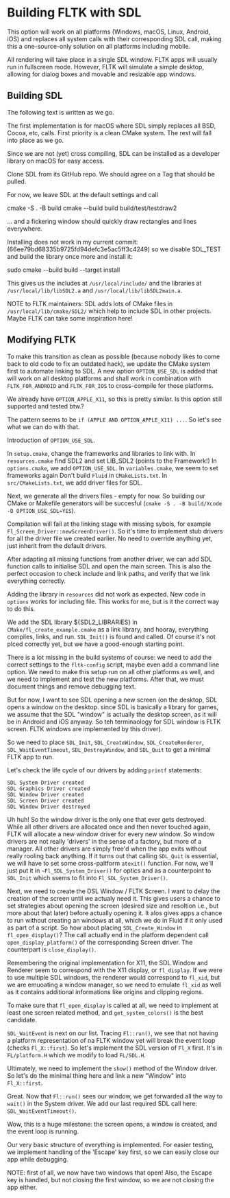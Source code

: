 
Building FLTK with SDL
======================

This option will work on all platforms (Windows, macOS, Linux, Android, iOS)
and replaces all system calls with their corresponding SDL call, making
this a one-source-only solution on all platforms including mobile.

All rendering will take place in a single SDL window. FLTK apps will usually
run in fullscreen mode. However, FLTK will simulate a simple desktop, allowing
for dialog boxes and movable and resizable app windows.

Building SDL
------------

The following text is written as we go.

The first implementation is for macOS where SDL simply replaces all BSD, Cocoa,
etc, calls. First priority is a clean CMake system. The rest will fall into place
as we go.

Since we are not (yet) cross compiling, SDL can be installed as a developer library
on macOS for easy access.

Clone SDL from its GitHub repo. We should agree on a Tag that should be pulled.

For now, we leave SDL at the default settings and call

cmake -S . -B build
cmake --build build
build/test/testdraw2

... and a fickering window should quickly draw rectangles and lines everywhere.

Installing does not work in my current commit:
(66ee79bd68335b9725fd94defc3e5ac5ff3c4249)
so we disable SDL_TEST and build the library once more and install it:

sudo cmake --build build --target install

This gives us the includes at `/usr/local/include/` and the libraries at
`/usr/local/lib/libSDL2.a` and `/usr/local/lib/libSDL2main.a`.

NOTE to FLTK maintainers: SDL adds lots of CMake files in 
`/usr/local/lib/cmake/SDL2/` which help to include SDL in other projects.
Maybe FLTK can take some inspiration here!


Modifying FLTK
--------------

To make this transition as clean as possible (because nobody likes to come
back to old code to fix an outdated hack), we update the CMake system first
to automate linking to SDL. A new option `OPTION_USE_SDL` is added that will
work on all desktop platforms and shall work in combination with 
`FLTK_FOR_ANDROID` and `FLTK_FOR_IOS` to cross-compile for those platforms.

We already have `OPTION_APPLE_X11`, so this is pretty similar. Is this option
still supported and tested btw.?

The pattern seems to be `if (APPLE AND OPTION_APPLE_X11) ...`. So let's
see what we can do with that.

Introduction of `OPTION_USE_SDL`. 

In `setup.cmake`, change the frameworks and libraries to link with.
In `resources.cmake` find SDL2 and set LIB_SDL2 (points to the Framework!)
In `options.cmake`, we add `OPTION_USE_SDL`.
In `variables.cmake`, we seem to set frameworks again
Don't build `Fluid` in `CMakeLists.txt`.
In `src/CMakeLists.txt`, we add driver files for SDL.

Next, we generate all the drivers files - empty for now. So building our
CMake or Makefile generators will be succesful 
(`cmake -S . -B build/Xcode -D OPTION_USE_SDL=YES`).

Compilation will fail at the linking stage with missing sybols, for example
`Fl_Screen_Driver::newScreenDriver()`. So it's time to implement stub drivers
for all the driver file we created earlier. No need to override anything
yet, just inherit from the default drivers.

After adapting all missing functions from another driver, we can add SDL
function calls to initialise SDL and open the main screen. This is also
the perfect occasion to check include and link paths, and verify that we
link everything correctly.

Adding the library in `resources` did not work as expected. New code in 
`options` works for including file. This works for me, but is it the correct
way to do this.

We add the SDL library ${SDL2_LIBRARIES} in `CMake/fl_create_example.cmake`
as a link library, and hooray, everything compiles, links, and run. `SDL_Init()`
is found and called. Of course it's not plced correctly yet, but we have a 
good-enough starting point.

There is a lot missing in the build systems of course: we need to add the correct
settings to the `fltk-config` script, maybe even add a command line option. We
need to make this setup run on all other platforms as well, and we need to 
implement and test the new platforms. After that, we must document things and 
remove debugging text.

But for now, I want to see SDL opening a new screen (on the desktop, SDL opens
a window on the desktop. since SDL is basically a library for games, we assume
that the SDL "window" is actually the desktop screen, as it will be in Android
and iOS anyway. So teh terminaology for SDL window is FLTK screen. FLTK windows
are implemented by this driver).

So we need to place `SDL_Init`, `SDL_CreateWindow`, `SDL_CreateRenderer`, 
`SDL_WaitEventTimeout`, `SDL_DestroyWindow`, and `SDL_Quit` to get a minimal FLTK 
app to run.

Let's check the life cycle of our drivers by adding `printf` statements:
```
SDL System Driver created
SDL Graphics Driver created
SDL Window Driver created
SDL Screen Driver created
SDL Window Driver destroyed
```
Uh huh! So the window driver is the only one that ever gets destroyed. While all
other drivers are allocated once and then never touched again, FLTK will allocate
a new window driver for every new window. So window drivers are not really 
'drivers' in the sense of a factory, but more of a manager. All other drivers are
simply free'd when the app exits without really rooling back anything. If it
turns out that calling `SDL_Quit` is essential, we will have to set some
cross-paltform `atexit()` function. For now, we'll just put it in 
`~Fl_SDL_System_Driver()` for optics and as a counterpoint to `SDL_Init` which 
ssems to fit into `Fl_SDL_System_Driver()`.

Next, we need to create the DSL Window / FLTK Screen. I want to delay the 
creation of the screen until we actualy need it. This gives users a chance
to set strategies about opening the screen (desired size and resoltion i.e.,
but more about that later) before actually opening it. It alos gives
apps a chance to run without creating an windows at all, which we do in
Fluid if it only used as part of a script. So how about placing
`SDL_Create_Window` in `fl_open_display()`? The call actually end in the 
platform dependent call `open_display_platform()` of the corresponding
Screen driver. The counterpart is `close_display()`.

Remembering the original implementation for X11, the SDL Window and Renderer
seem to correspond with the X11 display, or `fl_display`. If we were to use
multiple SDL windows, the renderer would correspond to `fl_xid`, but we
are emuoating a window manager, so we need to emulate `fl_xid` as well as it
contains additional informations like origins and clipping regions.

To make sure that `fl_open_display` is called at all, we need to implement
at least one screen related method, and `get_system_colors()` is the best
candidate.

`SDL_WaitEvent` is next on our list. Tracing `Fl::run()`, we see that not 
having a platform representation of na FLTK window yet will break the event 
loop (checks `Fl_X::first`). So let's implement the SDL version of `Fl_X`
first. It's in `FL/platform.H` which we modify to load `FL/SDL.H`.

Ultimately, we need to implement the `show()` method of the Window driver.
So let's do the minimal thing here and link a new "Window" into `Fl_X::first`.

Great. Now that `Fl::run()` sees our window, we get forwarded all the way to
`wait()` in the System driver. We add our last required SDL call here:
`SDL_WaitEventTimeout()`.

Wow, this is a huge milestone: the screen opens, a window is created, and 
the event loop is running. 

Our very basic structure of everything is implemented. For easier testing,
we implement handling of the 'Escape' key first, so we can easily close our
app while debugging. 

NOTE: first of all, we now have two windows that open! Also, the Escape key is handled, but not closing the first window, so we are not closing the app either.










